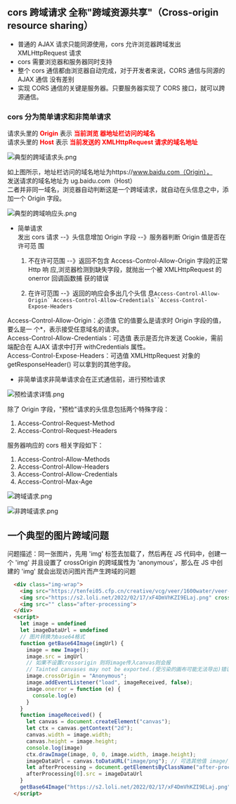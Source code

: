 ## cors 跨域请求 全称"跨域资源共享"（Cross-origin resource sharing）

- 普通的 AJAX 请求只能同源使用，cors 允许浏览器跨域发出 XMLHttpRequest 请求
- cors 需要浏览器和服务器同时支持
- 整个 cors 通信都由浏览器自动完成，对于开发者来说，CORS 通信与同源的 AJAX 通信
  没有差别
- 实现 CORS 通信的关键是服务器。只要服务器实现了 CORS 接口，就可以跨源通信。

### cors 分为简单请求和非简单请求

请求头里的 <font color="red">**Origin**</font> 表示 <font color="red">**当前浏览
器地址栏访问的域名**</font>  
请求头里的 <font color="red">**Host**</font> 表示 <font color="red">**当前发送的
XMLHttpRequest 请求的域名地址**</font>

![典型的跨域请求头.png](https://s2.loli.net/2022/06/02/mnPrX5HITCiDvFc.png)

如上图所示，地址栏访问的域名地址为https://www.baidu.com（Origin），  
发送请求的域名地址为 ug.baidu.com（Host）  
二者并非同一域名，浏览器自动判断这是一个跨域请求，就自动在头信息之中，添加一个
Origin 字段。

![典型的跨域响应头.png](https://s2.loli.net/2022/06/02/i5HEhf2ub7dI3kv.png)

- 简单请求  
  发出 cors 请求 --》头信息增加 Origin 字段 --》服务器判断 Origin 值是否在许可范
  围

  1. 不在许可范围 --》返回不包含 Access-Control-Allow-Origin 字段的正常 Http 响
     应,浏览器检测到缺失字段，就抛出一个被 XMLHttpRequest 的 onerror 回调函数捕
     获的错误

  2. 在许可范围 --》返回的响应会多出几个头信
     息` Access-Control-Allow-Origin``Access-Control-Allow-Credentials``Access-Control-Expose-Headers `

Access-Control-Allow-Origin：必须值 它的值要么是请求时 Origin 字段的值，要么是一
个\*，表示接受任意域名的请求。  
Access-Control-Allow-Credentials：可选值 表示是否允许发送 Cookie，需前端配合在
AJAX 请求中打开 withCredentials 属性。  
Access-Control-Expose-Headers：可选值 XMLHttpRequest 对象的 getResponseHeader()
可以拿到的其他字段。

- 非简单请求非简单请求会在正式通信前，进行预检请求

![预检请求详情.png](https://s2.loli.net/2022/06/02/rjybS49ZwJsKOQV.png)

除了 Origin 字段，"预检"请求的头信息包括两个特殊字段：

1. Access-Control-Request-Method
2. Access-Control-Request-Headers

服务器响应的 cors 相关字段如下：

1. Access-Control-Allow-Methods
2. Access-Control-Allow-Headers
3. Access-Control-Allow-Credentials
4. Access-Control-Max-Age

![跨域请求.png](https://s2.loli.net/2022/02/17/xF4DmVhKZI9ELaj.png)

![非跨域请求.png](https://s2.loli.net/2022/02/17/TLEhJ1H3fDnP2x6.png)

## 一个典型的图片跨域问题

问题描述：同一张图片，先用 'img' 标签去加载了，然后再在 JS 代码中，创建一个
'img' 并且设置了 crossOrigin 的跨域属性为 'anonymous'，那么在 JS 中创建的 'img'
就会出现访问图片而产生跨域的问题

```html
  <div class="img-wrap">
    <img src="https://tenfei05.cfp.cn/creative/vcg/veer/1600water/veer-164825979.jpg" alt="通过src加载">
    <img src="https://s2.loli.net/2022/02/17/xF4DmVhKZI9ELaj.png" crossorigin>
    <img src="" class="after-processing">
  </div>
  <script>
    let image = undefined
    let imageDataUrl = undefined
    // 图片转换为base64格式
    function getBase64Image(imgUrl) {
      image = new Image();
      image.src = imgUrl
      // 如果不设置crossorigin 则将image传入canvas则会报
      // Tainted canvases may not be exported.(受污染的画布可能无法导出)错误
      image.crossOrigin = "Anonymous";
      image.addEventListener("load", imageReceived, false);
      image.onerror = function (e) {
        console.log(e)
      }
    }
    function imageReceived() {
      let canvas = document.createElement("canvas");
      let ctx = canvas.getContext("2d");
      canvas.width = image.width;
      canvas.height = image.height;
      console.log(image)
      ctx.drawImage(image, 0, 0, image.width, image.height);
      imageDataUrl = canvas.toDataURL("image/png"); // 可选其他值 image/jpeg
      let afterProcessing = document.getElementsByClassName("after-processing")
      afterProcessing[0].src = imageDataUrl
    }
    getBase64Image("https://s2.loli.net/2022/02/17/xF4DmVhKZI9ELaj.png")
  </script>
```
